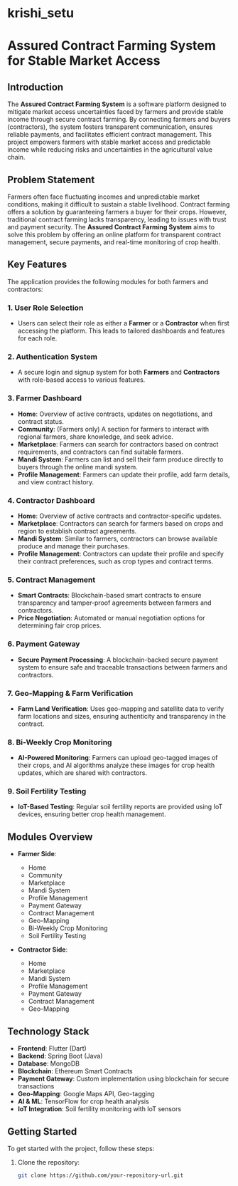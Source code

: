 # krishi_setu

# Assured Contract Farming System for Stable Market Access

## Introduction
The **Assured Contract Farming System** is a software platform designed to mitigate market access uncertainties faced by farmers and provide stable income through secure contract farming. By connecting farmers and buyers (contractors), the system fosters transparent communication, ensures reliable payments, and facilitates efficient contract management. This project empowers farmers with stable market access and predictable income while reducing risks and uncertainties in the agricultural value chain.

## Problem Statement
Farmers often face fluctuating incomes and unpredictable market conditions, making it difficult to sustain a stable livelihood. Contract farming offers a solution by guaranteeing farmers a buyer for their crops. However, traditional contract farming lacks transparency, leading to issues with trust and payment security. The **Assured Contract Farming System** aims to solve this problem by offering an online platform for transparent contract management, secure payments, and real-time monitoring of crop health.

## Key Features
The application provides the following modules for both farmers and contractors:

### 1. User Role Selection
- Users can select their role as either a **Farmer** or a **Contractor** when first accessing the platform. This leads to tailored dashboards and features for each role.

### 2. Authentication System
- A secure login and signup system for both **Farmers** and **Contractors** with role-based access to various features.

### 3. Farmer Dashboard
- **Home**: Overview of active contracts, updates on negotiations, and contract status.
- **Community**: (Farmers only) A section for farmers to interact with regional farmers, share knowledge, and seek advice.
- **Marketplace**: Farmers can search for contractors based on contract requirements, and contractors can find suitable farmers.
- **Mandi System**: Farmers can list and sell their farm produce directly to buyers through the online mandi system.
- **Profile Management**: Farmers can update their profile, add farm details, and view contract history.

### 4. Contractor Dashboard
- **Home**: Overview of active contracts and contractor-specific updates.
- **Marketplace**: Contractors can search for farmers based on crops and region to establish contract agreements.
- **Mandi System**: Similar to farmers, contractors can browse available produce and manage their purchases.
- **Profile Management**: Contractors can update their profile and specify their contract preferences, such as crop types and contract terms.

### 5. Contract Management
- **Smart Contracts**: Blockchain-based smart contracts to ensure transparency and tamper-proof agreements between farmers and contractors.
- **Price Negotiation**: Automated or manual negotiation options for determining fair crop prices.

### 6. Payment Gateway
- **Secure Payment Processing**: A blockchain-backed secure payment system to ensure safe and traceable transactions between farmers and contractors.

### 7. Geo-Mapping & Farm Verification
- **Farm Land Verification**: Uses geo-mapping and satellite data to verify farm locations and sizes, ensuring authenticity and transparency in the contract.

### 8. Bi-Weekly Crop Monitoring
- **AI-Powered Monitoring**: Farmers can upload geo-tagged images of their crops, and AI algorithms analyze these images for crop health updates, which are shared with contractors.

### 9. Soil Fertility Testing
- **IoT-Based Testing**: Regular soil fertility reports are provided using IoT devices, ensuring better crop health management.

## Modules Overview
- **Farmer Side**:
    - Home
    - Community
    - Marketplace
    - Mandi System
    - Profile Management
    - Payment Gateway
    - Contract Management
    - Geo-Mapping
    - Bi-Weekly Crop Monitoring
    - Soil Fertility Testing

- **Contractor Side**:
    - Home
    - Marketplace
    - Mandi System
    - Profile Management
    - Payment Gateway
    - Contract Management
    - Geo-Mapping

## Technology Stack
- **Frontend**: Flutter (Dart)
- **Backend**: Spring Boot (Java)
- **Database**: MongoDB
- **Blockchain**: Ethereum Smart Contracts
- **Payment Gateway**: Custom implementation using blockchain for secure transactions
- **Geo-Mapping**: Google Maps API, Geo-tagging
- **AI & ML**: TensorFlow for crop health analysis
- **IoT Integration**: Soil fertility monitoring with IoT sensors

## Getting Started
To get started with the project, follow these steps:


1. Clone the repository:
   ```bash
   git clone https://github.com/your-repository-url.git
